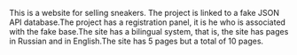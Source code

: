  This is a website for selling sneakers. The project is linked to a fake JSON API database.The project has a registration panel, it is he who is associated with the fake base.The site has a bilingual system, that is, the site has pages in Russian and in English.The site has 5 pages but a total of 10 pages.
